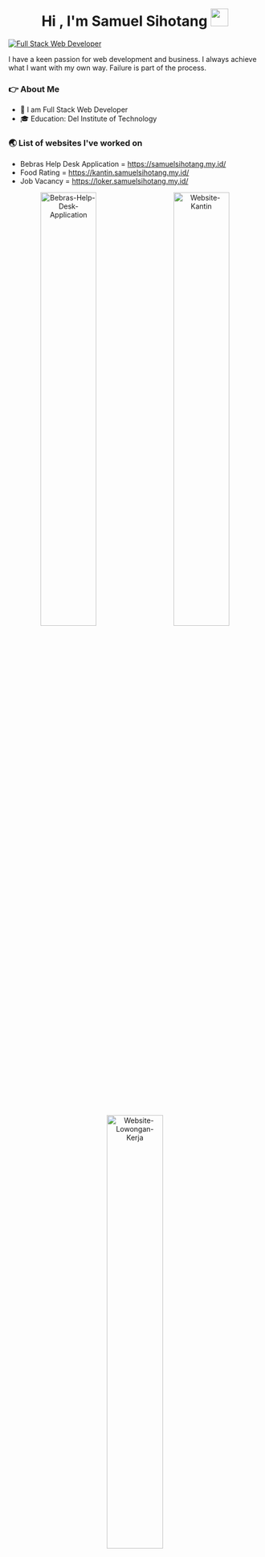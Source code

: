 <h1 align="center"><b>Hi , I'm Samuel Sihotang </b><img src="https://media.giphy.com/media/hvRJCLFzcasrR4ia7z/giphy.gif" width="35"></h1>

<a href="#my-programming-tasks"><img src="https://readme-typing-svg.demolab.com?font=Cairo+Play&color=2AA889&size=23&height=50&lines=Full Stack Web Developer;PHP Laravel Developer" alt="Full Stack Web Developer"/></a>

I have a keen passion for web development and business. I always achieve what I want with my own way. Failure is part of the process.

<!--<a href="#my-programming-tasks">[![Top Langs](https://github-readme-stats.vercel.app/api/top-langs/?username=samuelsihotang1&theme=gotham&hide_border=true&hide=makefile)](https://github.com/anuraghazra/github-readme-stats)</a>-->

### 👉 About Me

- 🌱 I am Full Stack Web Developer
- 🎓 Education: Del Institute of Technology


### 🌏 List of websites I've worked on

- Bebras Help Desk Application = https://samuelsihotang.my.id/
- Food Rating = https://kantin.samuelsihotang.my.id/
- Job Vacancy = https://loker.samuelsihotang.my.id/

<!-- <br>
<!--   <div align="center">
   <a href="https://github.com/samuelsihotang1/Bebras-Help-Desk-Application"><img src="https://denvercoder1-github-readme-stats.vercel.app/api/pin/?username=samuelsihotang1&repo=Bebras-Help-Desk-Application&theme=gotham&hide_border=true&show_description=false" alt="Bebras-Help-Desk-Application" width="47%"></a>
  &nbsp;&nbsp;&nbsp;&nbsp;&nbsp;
  <a href="https://github.com/samuelsihotang1/QnA-Website"><img src="https://denvercoder1-github-readme-stats.vercel.app/api/pin/?username=samuelsihotang1&repo=QnA-Website&theme=gotham&hide_border=true&show_description=false" alt="QnA-Website" width="47%"></a>
  </div> -->
  
  <div align="center">
  <a href="https://github.com/samuelsihotang1/Bebras-Help-Desk-Application"><img src="https://denvercoder1-github-readme-stats.vercel.app/api/pin/?username=samuelsihotang1&repo=Bebras-Help-Desk-Application&theme=gotham&hide_border=true&show_description=false" alt="Bebras-Help-Desk-Application" width="47%"></a>
  &nbsp;&nbsp;&nbsp;&nbsp;&nbsp;
   <a href="https://github.com/samuelsihotang1/Website-Kantin"><img src="https://denvercoder1-github-readme-stats.vercel.app/api/pin/?username=samuelsihotang1&repo=Website-Kantin&theme=gotham&hide_border=true&show_description=false" alt="Website-Kantin" width="47%"></a>
  </div>
  
  <div align="center">
  <a href="https://github.com/samuelsihotang1/Website-Lowongan-Kerja"><img src="https://denvercoder1-github-readme-stats.vercel.app/api/pin/?username=samuelsihotang1&repo=Website-Lowongan-Kerja&theme=gotham&hide_border=true&show_description=false" alt="Website-Lowongan-Kerja" width="47%"></a>
  </div>
